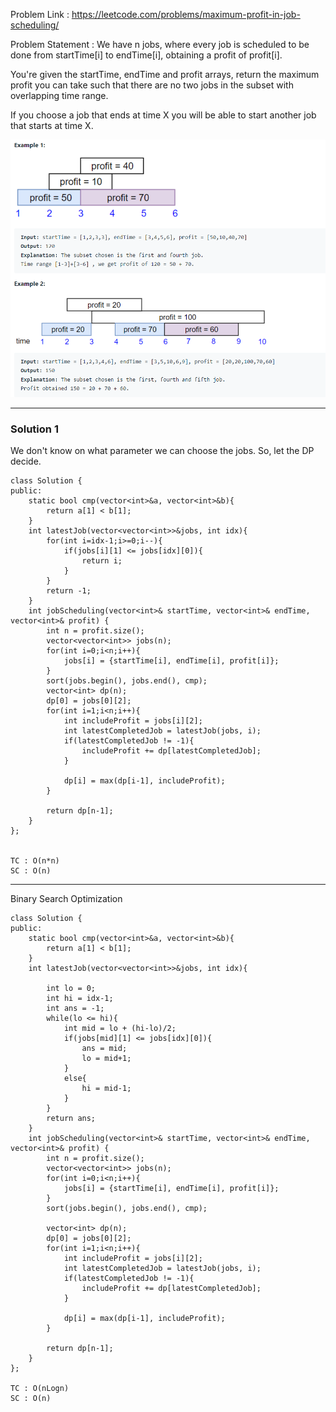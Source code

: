 Problem Link : https://leetcode.com/problems/maximum-profit-in-job-scheduling/

Problem Statement : We have n jobs, where every job is scheduled to be done from startTime[i] to endTime[i], obtaining a profit of profit[i].

You're given the startTime, endTime and profit arrays, return the maximum profit you can take such that there are no two jobs in the subset with overlapping time range.

If you choose a job that ends at time X you will be able to start another job that starts at time X.

![](./images/17.PNG)

------------------------------------------------------------------------------------------------------

### Solution 1
We don't know on what parameter we can choose the jobs.
So, let the DP decide.

```
class Solution {
public:
    static bool cmp(vector<int>&a, vector<int>&b){
        return a[1] < b[1];
    }
    int latestJob(vector<vector<int>>&jobs, int idx){
        for(int i=idx-1;i>=0;i--){
            if(jobs[i][1] <= jobs[idx][0]){
                return i;
            }
        }
        return -1;
    }
    int jobScheduling(vector<int>& startTime, vector<int>& endTime, vector<int>& profit) {
        int n = profit.size();
        vector<vector<int>> jobs(n);
        for(int i=0;i<n;i++){
            jobs[i] = {startTime[i], endTime[i], profit[i]};
        }
        sort(jobs.begin(), jobs.end(), cmp);
        vector<int> dp(n);
        dp[0] = jobs[0][2];
        for(int i=1;i<n;i++){
            int includeProfit = jobs[i][2];
            int latestCompletedJob = latestJob(jobs, i);
            if(latestCompletedJob != -1){
                includeProfit += dp[latestCompletedJob];
            }
            
            dp[i] = max(dp[i-1], includeProfit);
        }
        
        return dp[n-1];
    }
};


TC : O(n*n)
SC : O(n)

```


--------------------------------------------------------------------------------------
Binary Search Optimization

```
class Solution {
public:
    static bool cmp(vector<int>&a, vector<int>&b){
        return a[1] < b[1];
    }
    int latestJob(vector<vector<int>>&jobs, int idx){
    
        int lo = 0;
        int hi = idx-1;
        int ans = -1;
        while(lo <= hi){
            int mid = lo + (hi-lo)/2;
            if(jobs[mid][1] <= jobs[idx][0]){
                ans = mid;
                lo = mid+1;
            }
            else{
                hi = mid-1;
            }
        }
        return ans;
    }
    int jobScheduling(vector<int>& startTime, vector<int>& endTime, vector<int>& profit) {
        int n = profit.size();
        vector<vector<int>> jobs(n);
        for(int i=0;i<n;i++){
            jobs[i] = {startTime[i], endTime[i], profit[i]};
        }
        sort(jobs.begin(), jobs.end(), cmp);
        
        vector<int> dp(n);
        dp[0] = jobs[0][2];
        for(int i=1;i<n;i++){
            int includeProfit = jobs[i][2];
            int latestCompletedJob = latestJob(jobs, i);
            if(latestCompletedJob != -1){
                includeProfit += dp[latestCompletedJob];
            }
            
            dp[i] = max(dp[i-1], includeProfit);
        }
        
        return dp[n-1];
    }
};

TC : O(nLogn)
SC : O(n)
```
